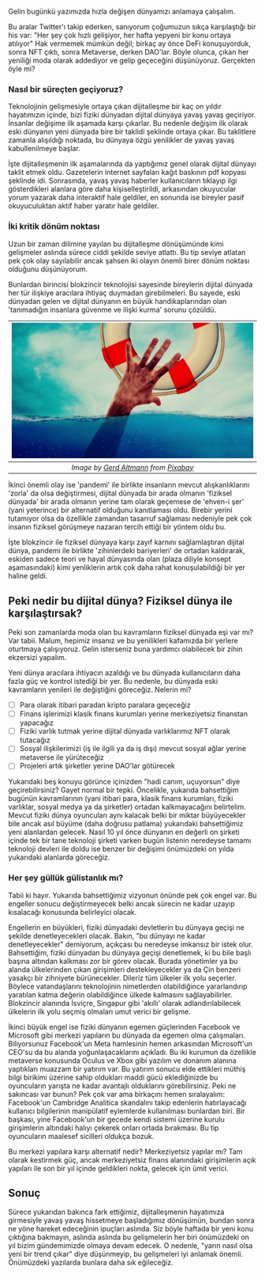 Gelin bugünkü yazımızda hızla değişen dünyamızı anlamaya çalışalım. 

Bu aralar Twitter'ı takip ederken, sanıyorum çoğumuzun sıkça karşılaştığı bir his var: "Her şey çok hızlı gelişiyor, her hafta yepyeni bir konu ortaya atılıyor" Hak vermemek mümkün değil; birkaç ay önce DeFi konuşuyorduk, sonra NFT çıktı, sonra Metaverse, derken DAO'lar. Böyle olunca, çıkan her yeniliği moda olarak addediyor ve gelip geçeceğini düşünüyoruz. Gerçekten öyle mi?

### Nasıl bir süreçten geçiyoruz?
Teknolojinin gelişmesiyle ortaya çıkan dijitalleşme bir kaç on yıldır hayatımızın içinde, bizi fiziki dünyadan dijital dünyaya yavaş yavaş geçiriyor.  İnsanlar değişime ilk aşamada karşı çıkarlar. Bu nedenle değişim ilk olarak eski dünyanın yeni dünyada bire bir taklidi şeklinde ortaya çıkar. Bu taklitlere zamanla alışıldığı noktada, bu dünyaya özgü yenilikler de yavaş yavaş kabullenilmeye başlar. 

İşte dijitalleşmenin ilk aşamalarında da yaptığımız genel olarak dijital dünyayı taklit etmek oldu. Gazetelerin internet sayfaları kağıt baskının pdf kopyası şeklinde idi. Sonrasında, yavaş yavaş haberler kullanıcıların tıklayıp ilgi gösterdikleri alanlara göre daha kişiselleştirildi, arkasından okuyucular yorum yazarak daha interaktif hale geldiler, en sonunda ise bireyler pasif okuyuculuktan aktif haber yaratır hale geldiler. 

### İki kritik dönüm noktası
Uzun bir zaman dilimine yayılan bu dijitalleşme dönüşümünde kimi gelişmeler aslında sürece ciddi şekilde seviye atlattı. Bu tip seviye atlatan pek çok olay sayılabilir ancak şahsen iki olayın önemli birer dönüm noktası olduğunu düşünüyorum. 

Bunlardan birincisi blokzincir teknolojisi sayesinde bireylerin  dijital dünyada her tür ilişkiye aracılara ihtiyaç duymadan girebilmeleri. Bu sayede, eski dünyadan gelen ve dijital dünyanın en büyük handikaplarından olan 'tanımadığın insanlara güvenme ve ilişki kurma' sorunu çözüldü. 

| ![lifeboat](/assets/lifebuoy-g071a9ee62_800.jpg)|
|:--:| 
| *Image by [Gerd Altmann](https://pixabay.com/users/geralt-9301/) from [Pixabay](https://pixabay.com/)*|

İkinci önemli olay ise 'pandemi' ile birlikte insanların mevcut alışkanlıklarını 'zorla' da olsa değiştirmesi, dijital dünyada bir arada olmanın 'fiziksel dünyada' bir arada olmanın yerine tam olarak geçemese de 'ehven-i şer' (yani yeterince) bir alternatif olduğunu kanıtlaması oldu. Birebir yerini tutamıyor olsa da özellikle zamandan tasarruf sağlaması nedeniyle pek çok insanın fiziksel görüşmeye nazaran tercih ettiği bir yöntem oldu bu. 

İşte blokzincir ile fiziksel dünyaya karşı zayıf karnını sağlamlaştıran dijital dünya, pandemi ile birlikte 'zihinlerdeki bariyerleri' de ortadan kaldırarak, eskiden sadece teori ve hayal dünyasında olan (plaza diliyle konsept aşamasındaki) kimi yenliklerin artık çok daha rahat konuşulabildiği bir yer haline geldi. 

## Peki nedir bu dijital dünya? Fiziksel dünya ile karşılaştırsak?
Peki son zamanlarda moda olan bu kavramların fiziksel dünyada eşi var mı? Var tabii. Malum, hepimiz insanız ve bu yenilikleri kafamızda bir yerlere oturtmaya çalışıyoruz.  Gelin isterseniz buna yardımcı olabilecek bir zihin ekzersizi yapalım.  

Yeni dünya aracılara ihtiyacın azaldığı ve bu dünyada kullanıcıların daha fazla güç ve kontrol istediği bir yer. Bu nedenle, bu dünyada eski kavramların yenileri ile değiştiğini göreceğiz. Nelerin mi?

- [ ] Para olarak itibari paradan kripto paralara geçeceğiz
- [ ] Finans işlerimizi klasik finans kurumları yerine merkeziyetsiz finanstan yapacağız
- [ ] Fiziki varlık tutmak yerine dijital dünyada varlıklarımız NFT olarak tutacağız
- [ ] Sosyal ilişkilerimizi (iş ile ilgili ya da iş dışı) mevcut sosyal ağlar yerine metaverse ile yürüteceğiz
- [ ] Projeleri artık şirketler yerine DAO'lar götürecek

Yukarıdaki beş konuyu görünce içinizden "hadi canım, uçuyorsun" diye geçirebilirsiniz? Gayet normal bir tepki. Öncelikle, yukarıda bahsettiğim bugünün kavramlarının (yani itibari para, klasik finans kurumları, fiziki varlıklar, sosyal medya ya da şirketler) ortadan kalkmayacağını belirtelim. Mevcut fiziki dünya oyuncuları aynı kalacak belki bir miktar büyüyecekler bile ancak asıl büyüme (daha doğrusu patlama) yukarıdaki bahsettiğimiz yeni alanlardan gelecek. Nasıl 10 yıl önce dünyanın en değerli on şirketi içinde tek bir tane teknoloji şirketi varken bugün listenin neredeyse tamamı teknoloji devleri ile doldu ise benzer bir değişimi önümüzdeki on yılda yukarıdaki alanlarda göreceğiz. 

### Her şey güllük gülistanlık mı?
Tabii ki hayır. Yukarıda bahsettiğimiz vizyonun önünde pek çok engel var. Bu engeller sonucu değiştirmeyecek belki ancak sürecin ne kadar uzayıp kısalacağı konusunda belirleyici olacak. 

Engellerin en büyükleri, fiziki dünyadaki devletlerin bu dünyaya geçişi ne şekilde denetleyecekleri olacak. Bakın, "bu dünyayı ne kadar denetleyecekler" demiyorum, açıkçası bu neredeyse imkansız bir istek olur. Bahsettiğim, fiziki dünyadan bu dünyaya geçişi denetlemek, ki bu bile başlı başına altından kalkması zor bir görev olacak. Burada yönetimler ya bu alanda ülkelerinden çıkan girişimleri destekleyecekler ya da Çin benzeri yasakçı bir zihniyete bürünecekler. Dileriz tüm ülkeler ilk yolu seçerler. Böylece vatandaşlarını teknolojinin nimetlerden olabildiğince yararlandırıp yaratılan katma değerin olabildiğince ülkede kalmasını sağlayabilirler.  Blokzincir alanında İsviçre, Singapur gibi 'akıllı' olarak adlandırılabilecek ülkelerin ilk yolu seçmiş olmaları umut verici bir gelişme. 

İkinci büyük engel ise fiziki dünyanın egemen güçlerinden Facebook ve Microsoft gibi merkezi yapıların bu dünyada da egemen olma çalışmaları. Biliyorsunuz Facebook'un Meta hamlesinin hemen arkasından Microsoft'un CEO'su da bu alanda yoğunlaşacaklarını açıkladı. Bu iki kurumun da özellikle metaverse konusunda Oculus ve Xbox gibi yazılım ve donanım alanına yaptıkları muazzam bir yatırım var. Bu yatırım sonucu elde ettikleri müthiş bilgi birikimi üzerine sahip oldukları maddi gücü eklediğinizde bu oyuncuların yarışta ne kadar avantajlı olduklarını görebilirsiniz. Peki ne sakıncası var bunun? Pek çok var ama birkaçını hemen sıralayalım: Facebook'un Cambridge Analitica skandalını takip edenlerin hatırlayacağı kullanıcı bilgilerinin manipülatif eylemlerde kullanılması bunlardan biri. Bir başkası, yine Facebook'un bir gecede kendi sistemi üzerine kurulu girişimlerin altındaki halıyı çekerek onları ortada bırakması. Bu tip oyuncuların maalesef sicilleri oldukça bozuk. 

Bu merkezi yapılara karşı alternatif nedir? Merkeziyetsiz yapılar mı? Tam olarak kestirmek güç, ancak merkeziyetsiz finans alanındaki girişimlerin açık yapıları ile son bir yıl içinde geldikleri nokta, gelecek için ümit verici. 

## Sonuç 
Sürece yukarıdan bakınca fark ettiğimiz, dijitalleşmenin hayatımıza girmesiyle yavaş yavaş hissetmeye başladığımız dönüşümün, bundan sonra ne yöne hareket edeceğinin ipuçları aslında. Siz böyle haftada bir yeni konu çıktığına bakmayın, aslında aslında bu gelişmelerin her biri önümüzdeki on yıl bizim gündemimizde olmaya devam edecek. O nedenle, "yarın nasıl olsa yeni bir trend çıkar" diye düşünmeyip, bu gelişmeleri iyi anlamak önemli. Önümüzdeki yazılarda bunlara daha sık eğileceğiz. 
